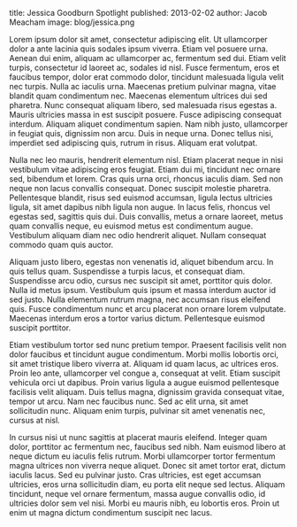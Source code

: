 title: Jessica Goodburn Spotlight
published: 2013-02-02
author: Jacob Meacham
image: blog/jessica.png

Lorem ipsum dolor sit amet, consectetur adipiscing elit. Ut ullamcorper dolor a ante lacinia quis sodales ipsum viverra. Etiam vel posuere urna. Aenean dui enim, aliquam ac ullamcorper ac, fermentum sed dui. Etiam velit turpis, consectetur id laoreet ac, sodales id nisl. Fusce fermentum, eros et faucibus tempor, dolor erat commodo dolor, tincidunt malesuada ligula velit nec turpis. Nulla ac iaculis urna. Maecenas pretium pulvinar magna, vitae blandit quam condimentum nec. Maecenas elementum ultrices dui sed pharetra. Nunc consequat aliquam libero, sed malesuada risus egestas a. Mauris ultricies massa in est suscipit posuere. Fusce adipiscing consequat interdum. Aliquam aliquet condimentum sapien. Nam nibh justo, ullamcorper in feugiat quis, dignissim non arcu. Duis in neque urna. Donec tellus nisi, imperdiet sed adipiscing quis, rutrum in risus. Aliquam erat volutpat.

Nulla nec leo mauris, hendrerit elementum nisl. Etiam placerat neque in nisi vestibulum vitae adipiscing eros feugiat. Etiam dui mi, tincidunt nec ornare sed, bibendum et lorem. Cras quis urna orci, rhoncus iaculis diam. Sed non neque non lacus convallis consequat. Donec suscipit molestie pharetra. Pellentesque blandit, risus sed euismod accumsan, ligula lectus ultricies ligula, sit amet dapibus nibh ligula non augue. In lacus felis, rhoncus vel egestas sed, sagittis quis dui. Duis convallis, metus a ornare laoreet, metus quam convallis neque, eu euismod metus est condimentum augue. Vestibulum aliquam diam nec odio hendrerit aliquet. Nullam consequat commodo quam quis auctor.

Aliquam justo libero, egestas non venenatis id, aliquet bibendum arcu. In quis tellus quam. Suspendisse a turpis lacus, et consequat diam. Suspendisse arcu odio, cursus nec suscipit sit amet, porttitor quis dolor. Nulla id metus ipsum. Vestibulum quis ipsum et massa interdum auctor id sed justo. Nulla elementum rutrum magna, nec accumsan risus eleifend quis. Fusce condimentum nunc et arcu placerat non ornare lorem vulputate. Maecenas interdum eros a tortor varius dictum. Pellentesque euismod suscipit porttitor.

Etiam vestibulum tortor sed nunc pretium tempor. Praesent facilisis velit non dolor faucibus et tincidunt augue condimentum. Morbi mollis lobortis orci, sit amet tristique libero viverra at. Aliquam id quam lacus, ac ultrices eros. Proin leo ante, ullamcorper vel congue a, consequat at velit. Etiam suscipit vehicula orci ut dapibus. Proin varius ligula a augue euismod pellentesque facilisis velit aliquam. Duis tellus magna, dignissim gravida consequat vitae, tempor ut arcu. Nam nec faucibus nunc. Sed ac elit urna, sit amet sollicitudin nunc. Aliquam enim turpis, pulvinar sit amet venenatis nec, cursus at nisl.

In cursus nisi ut nunc sagittis at placerat mauris eleifend. Integer quam dolor, porttitor ac fermentum nec, faucibus sed nibh. Nam euismod libero at neque dictum eu iaculis felis rutrum. Morbi ullamcorper tortor fermentum magna ultrices non viverra neque aliquet. Donec sit amet tortor erat, dictum iaculis lacus. Sed eu pulvinar justo. Cras ultricies, est eget accumsan ultricies, eros urna sollicitudin diam, eu porta elit neque sed lectus. Aliquam tincidunt, neque vel ornare fermentum, massa augue convallis odio, id ultricies dolor sem vel nisi. Morbi eu mauris nibh, eu lobortis eros. Proin ut enim ut magna dictum condimentum suscipit nec lacus.